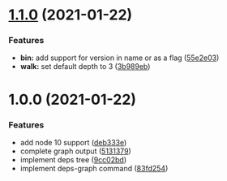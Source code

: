 # [1.1.0](https://github.com/stephanebachelier/npm-dependency-graph/compare/v1.0.0...v1.1.0) (2021-01-22)


### Features

* **bin:** add support for version in name or as a flag ([55e2e03](https://github.com/stephanebachelier/npm-dependency-graph/commit/55e2e031f7b77d116c0f2a3e444debae459d44e1))
* **walk:** set default depth to 3 ([3b989eb](https://github.com/stephanebachelier/npm-dependency-graph/commit/3b989eb15d1c6716e0be726920c52f3b4984fb5f))

# 1.0.0 (2021-01-22)


### Features

* add node 10 support ([deb333e](https://github.com/stephanebachelier/npm-dependency-graph/commit/deb333e5aea7354ef48420665ccbf5a50668d0a1))
* complete graph output ([5131379](https://github.com/stephanebachelier/npm-dependency-graph/commit/5131379834e5451a6fa2533cba7ff558c3dddb92))
* implement deps tree ([9cc02bd](https://github.com/stephanebachelier/npm-dependency-graph/commit/9cc02bda6a6a9a52fe8769bc5874dd3fca3626a3))
* implement deps-graph command ([83fd254](https://github.com/stephanebachelier/npm-dependency-graph/commit/83fd254adb04d750a4f92b891a5872b6025734ea))

